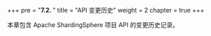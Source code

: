 +++
pre = "<b>7.2. </b>"
title = "API 变更历史"
weight = 2
chapter = true
+++

本章包含 Apache ShardingSphere 项目 API 的变更历史记录。
